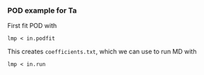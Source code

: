 ### POD example for Ta

First fit POD with

    lmp < in.podfit

This creates `coefficients.txt`, which we can use to run MD with

    lmp < in.run


